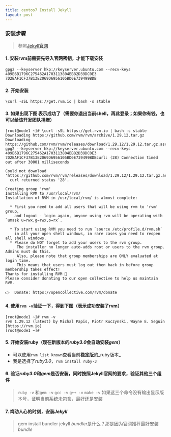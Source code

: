 ```yaml
---
title: centos7 Install Jekyll
layout: post
---
```


### 安装步骤
 > 参照[Jekyll官网](https://jekyllrb.com/docs/)

#### 1. 安装**rvm**前需要先导入官网密钥，才能下载安装

```
gpg2 --keyserver hkp://keyserver.ubuntu.com --recv-keys 409B6B1796C275462A1703113804BB82D39DC0E3 7D2BAF1CF37B13E2069D6956105BD0E739499BDB
```

#### 2. 开始安装

`\curl -sSL https://get.rvm.io | bash -s stable`

#### 3. 如果出现下图 表示成功了（需要你退出当前shell，再此登录；如果你有钱，也可以给该开发团队捐赠）

```shell
[root@node1 ~]# \curl -sSL https://get.rvm.io | bash -s stable
Downloading https://github.com/rvm/rvm/archive/1.29.12.tar.gz
Downloading https://github.com/rvm/rvm/releases/download/1.29.12/1.29.12.tar.gz.asc
gpg2 --keyserver hkp://keyserver.ubuntu.com --recv-keys 409B6B1796C275462A1703113804BB82D39DC0E3 7D2BAF1CF37B13E2069D6956105BD0E739499BDBcurl: (28) Connection timed out after 30001 milliseconds

Could not download 'https://github.com/rvm/rvm/releases/download/1.29.12/1.29.12.tar.gz.asc'.
  curl returned status '28'.

Creating group 'rvm'
Installing RVM to /usr/local/rvm/
Installation of RVM in /usr/local/rvm/ is almost complete:

  * First you need to add all users that will be using rvm to 'rvm' group,
    and logout - login again, anyone using rvm will be operating with `umask u=rwx,g=rwx,o=rx`.

  * To start using RVM you need to run `source /etc/profile.d/rvm.sh`
    in all your open shell windows, in rare cases you need to reopen all shell windows.
  * Please do NOT forget to add your users to the rvm group.
     The installer no longer auto-adds root or users to the rvm group. Admins must do this.
     Also, please note that group memberships are ONLY evaluated at login time.
     This means that users must log out then back in before group membership takes effect!
Thanks for installing RVM 🙏
Please consider donating to our open collective to help us maintain RVM.

👉  Donate: https://opencollective.com/rvm/donate
```

#### 4. 使用`rvm -v`验证一下，得到下图（表示成功安装了rvm）

```shell
[root@node1 ~]# rvm -v
rvm 1.29.12 (latest) by Michal Papis, Piotr Kuczynski, Wayne E. Seguin [https://rvm.io]
[root@node1 ~]#
```

#### 5. 开始安装**ruby**（现在新版本的*ruby3.0*会自动安装*gem*）
 - 可以使用`rvm list known`查看当前**稳定版**的_ruby版本_ 
 - 我是选择了*ruby3.0*，`rvm install ruby-3`

#### 6. 验证*ruby3.0*和*gem*是否安装，同时按照Jekyll官网的要求，验证其他三个组件
  > `ruby -v` 和`gem -v`
  > `gcc -v` `g++ -v` `make -v`
  > 如果这三个命令没有输出显示版本号，证明当前系统未包含，最好还是安装

#### 7. 鸡动人心的时刻，安装*Jekyll*
  > gem install bundler jekyll
  > *bundler*是什么？那是因为官网推荐最好安装*bundle*
